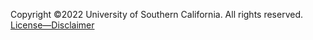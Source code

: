 Copyright &copy;2022 University of Southern California.
All rights reserved. [License&mdash;Disclaimer](License-Disclaimer)
